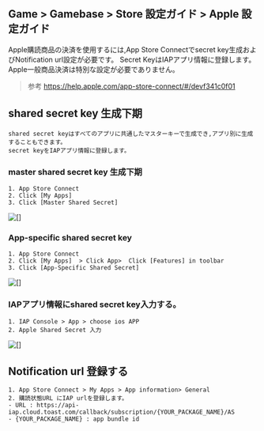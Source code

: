 ## Game > Gamebase > Store 設定ガイド > Apple 設定ガイド

Apple購読商品の決済を使用するには,App Store Connectでsecret key生成およびNotification url設定が必要です。
Secret KeyはIAPアプリ情報に登録します。
Apple一般商品決済は特別な設定が必要でありません。

> 参考
> https://help.apple.com/app-store-connect/#/devf341c0f01

## shared secret key 生成下期
```
shared secret keyはすべてのアプリに共通したマスターキーで生成でき,アプリ別に生成することもできます。
secret keyをIAPアプリ情報に登録します。
```

### master shared secret key 生成下期
```
1. App Store Connect
2. Click [My Apps] 
3. Click [Master Shared Secret]
```
![[]](http://static.toastoven.net/prod_gamebase/StoreConsoleGuide/iap-console-apple-shared-key-1.png)

### App-specific shared secret key
```
1. App Store Connect
2. Click [My Apps]  > Click App>  Click [Features] in toolbar
3. Click [App-Specific Shared Secret]
```
![[]](http://static.toastoven.net/prod_gamebase/StoreConsoleGuide/iap-console-apple-shared-key-2.png)


### IAPアプリ情報にshared secret key入力する。
```
1. IAP Console > App > choose ios APP
2. Apple Shared Secret 入力
```
![[]](http://static.toastoven.net/prod_gamebase/StoreConsoleGuide/iap-console-apple-edit.png)

## Notification url 登録する
```
1. App Store Connect > My Apps > App information> General
2. 購読状態URL にIAP urlを登録します。
- URL : https://api-iap.cloud.toast.com/callback/subscription/{YOUR_PACKAGE_NAME}/AS
- {YOUR_PACKAGE_NAME} : app bundle id
```

